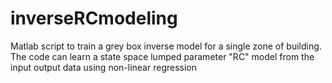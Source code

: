 inverseRCmodeling
=================

Matlab script to train a grey box inverse model for a single zone of building. The code can learn a state space lumped parameter "RC" model from the input output data using non-linear regression
